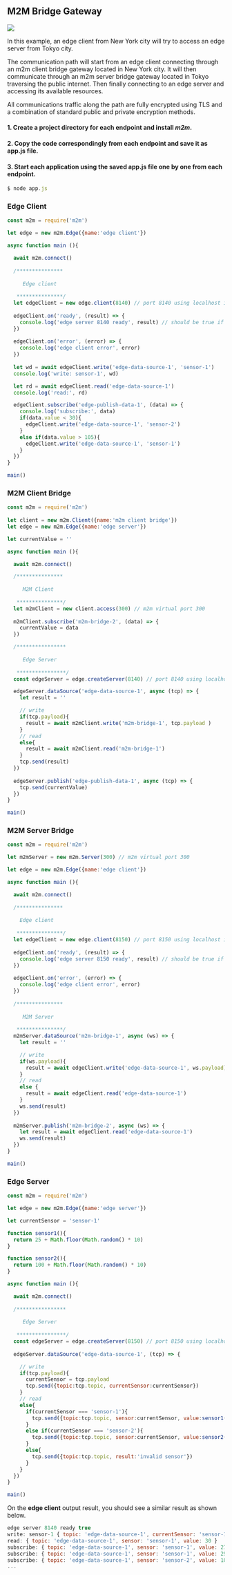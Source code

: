 
## M2M Bridge Gateway
![](assets/m2m-gateway.png)

In this example, an edge client from New York city will try to access an edge server from Tokyo city.

The communication path will start from an edge client connecting through an m2m client bridge gateway located in New York city. It will then communicate through an m2m server bridge gateway located in Tokyo traversing the public internet. Then finally connecting to an edge server and accessing its available resources.  

All communications traffic along the path are fully encrypted using TLS and a combination of standard public and private encryption methods.  



#### 1. Create a project directory for each endpoint and install *m2m*.
#### 2. Copy the code correspondingly from each endpoint and save it as app.js file.
#### 3. Start each application using the saved app.js file one by one from each endpoint.
```js
$ node app.js
```
### Edge Client
```js
const m2m = require('m2m')

let edge = new m2m.Edge({name:'edge client'})

async function main (){

  await m2m.connect()
    
  /***************
 
     Edge client
  
   ***************/
  let edgeClient = new edge.client(8140) // port 8140 using localhost ip
  
  edgeClient.on('ready', (result) => {
    console.log('edge server 8140 ready', result) // should be true if up and false if down
  })  
  
  edgeClient.on('error', (error) => {
    console.log('edge client error', error)
  })
  
  let wd = await edgeClient.write('edge-data-source-1', 'sensor-1') 
  console.log('write: sensor-1', wd)

  let rd = await edgeClient.read('edge-data-source-1') 
  console.log('read:', rd)

  edgeClient.subscribe('edge-publish-data-1', (data) => {
    console.log('subscribe:', data)
    if(data.value < 30){
      edgeClient.write('edge-data-source-1', 'sensor-2')
    }
    else if(data.value > 105){
      edgeClient.write('edge-data-source-1', 'sensor-1')
    } 
  })
}

main()
```
### M2M Client Bridge
```js
const m2m = require('m2m')
  
let client = new m2m.Client({name:'m2m client bridge'})
let edge = new m2m.Edge({name:'edge server'})

let currentValue = ''

async function main (){

  await m2m.connect()

  /***************
 
     M2M Client
  
   ***************/
  let m2mClient = new client.access(300) // m2m virtual port 300
  
  m2mClient.subscribe('m2m-bridge-2', (data) => {
    currentValue = data
  })  

  /****************
 
     Edge Server
  
   ****************/
  const edgeServer = edge.createServer(8140) // port 8140 using localhost ip

  edgeServer.dataSource('edge-data-source-1', async (tcp) => {
    let result = ''

    // write 
    if(tcp.payload){
      result = await m2mClient.write('m2m-bridge-1', tcp.payload )
    }
    // read
    else{
      result = await m2mClient.read('m2m-bridge-1')
    }
    tcp.send(result)   
  })
  
  edgeServer.publish('edge-publish-data-1', async (tcp) => {
    tcp.send(currentValue)  
  })  
}

main()
```
### M2M Server Bridge
```js
const m2m = require('m2m')  

let m2mServer = new m2m.Server(300) // m2m virtual port 300

let edge = new m2m.Edge({name:'edge client'})

async function main (){

  await m2m.connect()
  
  /***************
 
    Edge client
  
   ***************/
  let edgeClient = new edge.client(8150) // port 8150 using localhost ip
  
  edgeClient.on('ready', (result) => {
    console.log('edge server 8150 ready', result) // should be true if up and false if down
  })
  
  edgeClient.on('error', (error) => {
    console.log('edge client error', error)
  })    
  
  /***************
 
     M2M Server
  
   ***************/
  m2mServer.dataSource('m2m-bridge-1', async (ws) => {
    let result = ''

    // write
    if(ws.payload){
      result = await edgeClient.write('edge-data-source-1', ws.payload)
    }
    // read
    else {
      result = await edgeClient.read('edge-data-source-1')
    }
    ws.send(result)
  })
  
  m2mServer.publish('m2m-bridge-2', async (ws) => {
    let result = await edgeClient.read('edge-data-source-1')
    ws.send(result)
  })
}

main()
```
### Edge Server
```js
const m2m = require('m2m')

let edge = new m2m.Edge({name:'edge server'})

let currentSensor = 'sensor-1'

function sensor1(){
  return 25 + Math.floor(Math.random() * 10)
}

function sensor2(){
  return 100 + Math.floor(Math.random() * 10)
}

async function main (){

  await m2m.connect()
  
  /****************
 
     Edge Server
  
   ****************/
  const edgeServer = edge.createServer(8150) // port 8150 using localhost ip
  
  edgeServer.dataSource('edge-data-source-1', (tcp) => {

    // write
    if(tcp.payload){
      currentSensor = tcp.payload
      tcp.send({topic:tcp.topic, currentSensor:currentSensor})       
    }
    // read
    else{
      if(currentSensor === 'sensor-1'){
        tcp.send({topic:tcp.topic, sensor:currentSensor, value:sensor1()}) 
      }
      else if(currentSensor === 'sensor-2'){
        tcp.send({topic:tcp.topic, sensor:currentSensor, value:sensor2()}) 
      }
      else{
        tcp.send({topic:tcp.topic, result:'invalid sensor'}) 
      }
    }
  })
}

main()
```
On the **edge client** output result, you should see a similar result as shown below.
```js
edge server 8140 ready true
write: sensor-1 { topic: 'edge-data-source-1', currentSensor: 'sensor-1' }
read: { topic: 'edge-data-source-1', sensor: 'sensor-1', value: 30 }
subscribe: { topic: 'edge-data-source-1', sensor: 'sensor-1', value: 27 }
subscribe: { topic: 'edge-data-source-1', sensor: 'sensor-1', value: 29 }
subscribe: { topic: 'edge-data-source-1', sensor: 'sensor-2', value: 106 }
...

```


